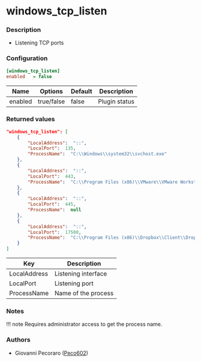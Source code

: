 # windows_tcp_listen

### Description
- Listening TCP ports


### Configuration
```ini
[windows_tcp_listen]
enabled   = false
```

| Name | Options | Default | Description |
| ---- | ------- | ------- | ----------- |
| enabled | true/false | false | Plugin status |


### Returned values
```json
"windows_tcp_listen": [
    {
        "LocalAddress":  "::",
        "LocalPort":  135,
        "ProcessName":  "C:\\Windows\\system32\\svchost.exe"
    },
    {
        "LocalAddress":  "::",
        "LocalPort":  443,
        "ProcessName":  "C:\\Program Files (x86)\\VMware\\VMware Workstation\\vmware-hostd.exe"
    },
    {
        "LocalAddress":  "::",
        "LocalPort":  445,
        "ProcessName":  null
    },
    {
        "LocalAddress":  "::",
        "LocalPort":  17500,
        "ProcessName":  "C:\\Program Files (x86)\\Dropbox\\Client\\Dropbox.exe"
    }
]
```

| Key | Description |
| --- | ----------- |
| LocalAddress | Listening interface |
| LocalPort | Listening port |
| ProcessName | Name of the process |


### Notes
!!! note
    Requires administrator access to get the process name.


### Authors
- Giovanni Pecoraro ([Peco602](https://github.com/peco602))